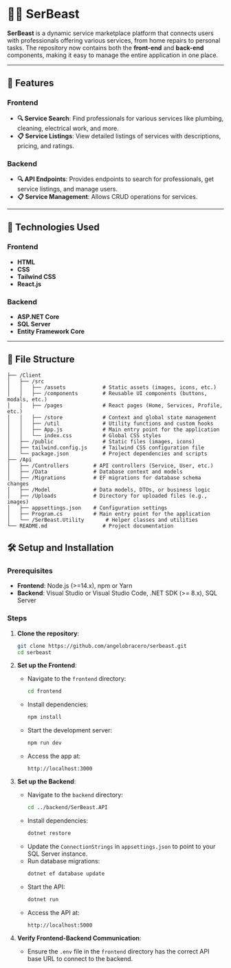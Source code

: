 # 🦸‍♂️ SerBeast

**SerBeast** is a dynamic service marketplace platform that connects users with professionals offering various services, from home repairs to personal tasks. The repository now contains both the **front-end** and **back-end** components, making it easy to manage the entire application in one place.

---

## 🌟 Features

### Frontend

- **🔍 Service Search**: Find professionals for various services like plumbing, cleaning, electrical work, and more.
- **📋 Service Listings**: View detailed listings of services with descriptions, pricing, and ratings.

### Backend

- **🔍 API Endpoints**: Provides endpoints to search for professionals, get service listings, and manage users.
- **📋 Service Management**: Allows CRUD operations for services.

---

## 🚀 Technologies Used

### Frontend

- **HTML**
- **CSS**
- **Tailwind CSS**
- **React.js**

### Backend

- **ASP.NET Core**
- **SQL Server**
- **Entity Framework Core**

---

## 📂 File Structure

```plaintext
├── /Client
│   ├── /src
│   │   ├── /assets            # Static assets (images, icons, etc.)
│   │   ├── /components        # Reusable UI components (buttons, modals, etc.)
│   │   ├── /pages             # React pages (Home, Services, Profile, etc.)
│   │   ├── /store             # Context and global state management
│   │   ├── /util              # Utility functions and custom hooks
│   │   ├── App.js             # Main entry point for the application
│   │   └── index.css          # Global CSS styles
│   ├── /public                # Static files (images, icons)
│   ├── tailwind.config.js     # Tailwind CSS configuration file
│   └── package.json           # Project dependencies and scripts
├── /Api
│   ├── /Controllers        # API controllers (Service, User, etc.)
│   ├── /Data               # Database context and models
│   ├── /Migrations         # EF migrations for database schema changes
│   ├── /Model              # Data models, DTOs, or business logic
│   ├── /Uploads            # Directory for uploaded files (e.g., images)
│   ├── appsettings.json    # Configuration settings
│   ├── Program.cs          # Main entry point for the application
│   └── /SerBeast.Utility       # Helper classes and utilities
└── README.md                  # Project documentation
```

## 🛠️ Setup and Installation

### Prerequisites

- **Frontend**: Node.js (>=14.x), npm or Yarn
- **Backend**: Visual Studio or Visual Studio Code, .NET SDK (>= 8.x), SQL Server

### Steps

1. **Clone the repository**:
   ```bash
   git clone https://github.com/angelobracero/serbeast.git
   cd serbeast
   ```
2. **Set up the Frontend**:

   - Navigate to the `frontend` directory:
     ```bash
     cd frontend
     ```
   - Install dependencies:
     ```bash
     npm install
     ```
   - Start the development server:
     ```bash
     npm run dev
     ```
   - Access the app at:
     ```plaintext
     http://localhost:3000
     ```

3. **Set up the Backend**:

   - Navigate to the `backend` directory:
     ```bash
     cd ../backend/SerBeast.API
     ```
   - Install dependencies:
     ```bash
     dotnet restore
     ```
   - Update the `ConnectionStrings` in `appsettings.json` to point to your SQL Server instance.
   - Run database migrations:
     ```bash
     dotnet ef database update
     ```
   - Start the API:
     ```bash
     dotnet run
     ```
   - Access the API at:
     ```plaintext
     http://localhost:5000
     ```

4. **Verify Frontend-Backend Communication**:
   - Ensure the `.env` file in the `frontend` directory has the correct API base URL to connect to the backend.
